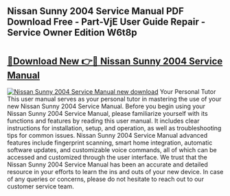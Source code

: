 ## Nissan Sunny 2004 Service Manual PDF Download Free - Part-VjE User Guide Repair - Service Owner Edition W6t8p

# <h2><a href="http://bc60408.oget.top/?id=Nissan+Sunny+2004+Service+Manual">🔗Download New 👉🔴 Nissan Sunny 2004 Service Manual</a></h2>

[![Nissan Sunny 2004 Service Manual new download](https://i.imgur.com/5g1atiW.png)](http://bc60408.oget.top/?id=Nissan+Sunny+2004+Service+Manual)
Your Personal Tutor This user manual serves as your personal tutor in mastering the use of your new Nissan Sunny 2004 Service Manual. Before you begin using your Nissan Sunny 2004 Service Manual, please familiarize yourself with its functions and features by reading this user manual. It includes clear instructions for installation, setup, and operation, as well as troubleshooting tips for common issues. Nissan Sunny 2004 Service Manual advanced features include fingerprint scanning, smart home integration, automatic software updates, and customizable voice commands, all of which can be accessed and customized through the user interface. We trust that the Nissan Sunny 2004 Service Manual has been an accurate and detailed resource in your efforts to learn the ins and outs of your new device. In case of any queries or concerns, please do not hesitate to reach out to our customer service team.
